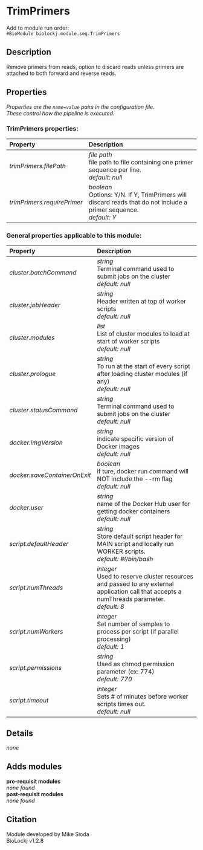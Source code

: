 # TrimPrimers
Add to module run order:                    
`#BioModule biolockj.module.seq.TrimPrimers`

## Description 
Remove primers from reads, option to discard reads unless primers are attached to both forward and reverse reads.

## Properties 
*Properties are the `name=value` pairs in the configuration file.*                   
*These control how the pipeline is executed.*
### TrimPrimers properties: 
| Property| Description |
| :--- | :--- |
| *trimPrimers.filePath* | *file path* <br>file path to file containing one primer sequence per line.<br>*default:  null* |
| *trimPrimers.requirePrimer* | *boolean* <br>Options: Y/N. If Y, TrimPrimers will discard reads that do not include a primer sequence.<br>*default:  Y* |

### General properties applicable to this module: 
| Property| Description |
| :--- | :--- |
| *cluster.batchCommand* | *string* <br>Terminal command used to submit jobs on the cluster<br>*default:  null* |
| *cluster.jobHeader* | *string* <br>Header written at top of worker scripts<br>*default:  null* |
| *cluster.modules* | *list* <br>List of cluster modules to load at start of worker scripts<br>*default:  null* |
| *cluster.prologue* | *string* <br>To run at the start of every script after loading cluster modules (if any)<br>*default:  null* |
| *cluster.statusCommand* | *string* <br>Terminal command used to submit jobs on the cluster<br>*default:  null* |
| *docker.imgVersion* | *string* <br>indicate specific version of Docker images<br>*default:  null* |
| *docker.saveContainerOnExit* | *boolean* <br>if ture, docker run command will NOT include the --rm flag<br>*default:  null* |
| *docker.user* | *string* <br>name of the Docker Hub user for getting docker containers<br>*default:  null* |
| *script.defaultHeader* | *string* <br>Store default script header for MAIN script and locally run WORKER scripts.<br>*default:  #!/bin/bash* |
| *script.numThreads* | *integer* <br>Used to reserve cluster resources and passed to any external application call that accepts a numThreads parameter.<br>*default:  8* |
| *script.numWorkers* | *integer* <br>Set number of samples to process per script (if parallel processing)<br>*default:  1* |
| *script.permissions* | *string* <br>Used as chmod permission parameter (ex: 774)<br>*default:  770* |
| *script.timeout* | *integer* <br>Sets # of minutes before worker scripts times out.<br>*default:  null* |

## Details 
*none*

## Adds modules 
**pre-requisit modules**                    
*none found*                   
**post-requisit modules**                    
*none found*                   

## Citation 
Module developed by Mike Sioda                   
BioLockj v1.2.8

